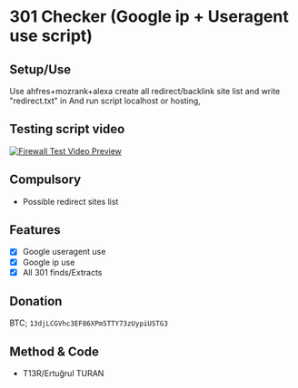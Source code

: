 301 Checker (Google ip + Useragent use script)
=========

<h2>Setup/Use</h2>

Use ahfres+mozrank+alexa create all redirect/backlink site list and write "redirect.txt" in
And run script localhost or hosting,


Testing script video
---
[![Firewall Test Video Preview](https://1.bp.blogspot.com/-f_cC7-zXtPY/XoquA1u0HcI/AAAAAAAABCE/TQZYsYIVIUcvowgsywdhCZuRBxK_ypKjgCK4BGAsYHg/video-media-player-design_114579-839.jpg)](http://www.youtube.com/watch?v=)

Compulsory
---
* Possible redirect sites list

Features
---
- [x] Google useragent use
- [x] Google ip use
- [x] All 301 finds/Extracts

Donation
---
BTC; `13djLCGVhc3EF86XPm5TTY73zUypiUSTG3`

Method & Code
---
* T13R/Ertuğrul TURAN
